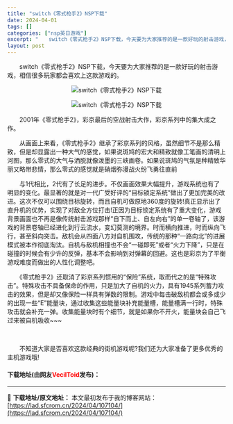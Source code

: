 ```yaml
---
title: "switch《零式枪手2》NSP下载"
date: 2024-04-01
tags: []
categories: ["nsp英日游戏"]
excerpt: "　　switch《零式枪手2》NSP下载，今天要为大家推荐的是一款好玩的射击游戏，相信很多玩家都会喜欢上这款游戏的。 　　2001年《零式枪手2》，彩京最后的空战射击大作，彩京系列中的集大成之作。 　　从画面上来看，《零式枪手2》继承了彩京系列的风格，虽然细节不是那么精致，但是却显露出一种大气的感觉&hellip;"
layout: post
---
```


 <p>　　switch《零式枪手2》NSP下载，今天要为大家推荐的是一款好玩的射击游戏，相信很多玩家都会喜欢上这款游戏的。</p> <p align="center"><img align="" border="0" src="https://lad.sfcrom.cn/wp-content/uploads/2024/04/20240401_660a391b718a4.webp" alt="switch《零式枪手2》NSP下载" /></p> <p align="center"><img align="" border="0" src="https://lad.sfcrom.cn/wp-content/uploads/2024/04/20240401_660a391bb5bc4.webp" alt="switch《零式枪手2》NSP下载" /></p> <p>　　2001年《零式枪手2》，彩京最后的空战射击大作，彩京系列中的集大成之作。</p> <p>　　从画面上来看，《零式枪手2》继承了彩京系列的风格，虽然细节不是那么精致，但是却显露出一种大气的感觉，如果说斑鸠的宏大和精致就像工笔画的清明上河图，那么零式的大气与洒脱就像泼墨的三峡画卷。如果说斑鸠的气氛是种精致华丽又略带悲情，那么零式的感觉就是硝烟弥漫战火纷飞勇往直前</p> <p>　　与1代相比，2代有了长足的进步。不仅画面效果大幅提升，游戏系统也有了明显的变化。最显著的就是对一代广受好评的&ldquo;目标锁定系统&rdquo;做出了更加完美的改进。这次不仅可以围绕目标旋转，而且自机可做原地360度的旋转!真正显示出了直升机的优势，实现了对敌全方位打击!正因为目标锁定系统有了重大变化，游戏背景画面也不再是像传统射击游戏那样&ldquo;自下而上、自左向右&rdquo;的单一卷轴了，该游戏的背景卷轴已经进化到行云流水，变幻莫测的境界。时而横向推进，时而纵向飞行，甚至斜向突击。敌机会从四面八方对自机围攻，传统的那种&ldquo;一路向北&rdquo;的进展模式被本作彻底淘汰。自机与敌机相撞也不会&ldquo;一碰即死&rdquo;或者&ldquo;火力下降&rdquo;，只是在碰撞的时候会有少许的反弹，基本不会影响到对弹幕的回避。这也是彩京为了平衡游戏难度而做出的人性化调整吧。</p> <p>　　《零式枪手2》还取消了彩京系列惯用的&ldquo;保险&rdquo;系统，取而代之的是&ldquo;特殊攻击&rdquo;。特殊攻击不具备保命的作用，只是加大了自机的火力，具有1945系列蓄力攻击的效果，但是却又像保险一样具有弹数的限制。游戏中每击破敌机都会或多或少的出现一些&ldquo;E&rdquo;能量块，通过收集这些能量块补充能量槽，能量槽满一行时，特殊攻击就会补充一弹。收集能量块时有个细节，就是如果你不开火，能量块会自己飞过来被自机吸收~~~</p> <p>&nbsp;</p> <p>　　不知道大家是否喜欢这款经典的街机游戏呢?我们还为大家准备了更多优秀的主机游戏哦!</p> <p><h4>下载地址(由网友<font color="red">VecilToid</font>发布)：</h4></p> 

---
📖 **下载地址/原文地址：** 本文最初发布于我的博客网站：[https://lad.sfcrom.cn/2024/04/107104/](https://lad.sfcrom.cn/2024/04/107104/)
